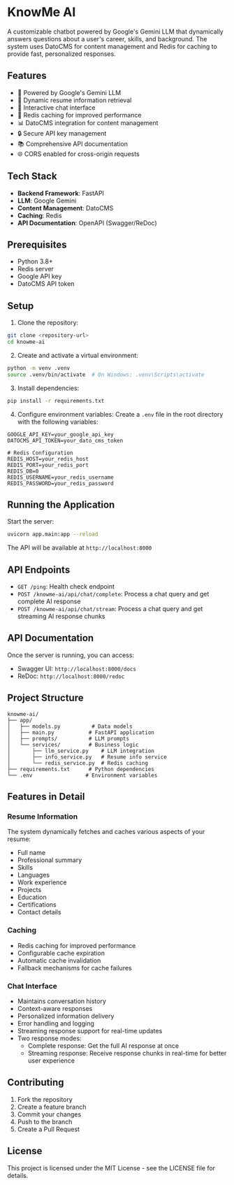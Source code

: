 # KnowMe AI

A customizable chatbot powered by Google's Gemini LLM that dynamically answers questions about a user's career, skills, and background. The system uses DatoCMS for content management and Redis for caching to provide fast, personalized responses.

## Features

- 🤖 Powered by Google's Gemini LLM
- 📝 Dynamic resume information retrieval
- 💬 Interactive chat interface
- 🔄 Redis caching for improved performance
- 📊 DatoCMS integration for content management
- 🔒 Secure API key management
- 📚 Comprehensive API documentation
- 🌐 CORS enabled for cross-origin requests

## Tech Stack

- **Backend Framework**: FastAPI
- **LLM**: Google Gemini
- **Content Management**: DatoCMS
- **Caching**: Redis
- **API Documentation**: OpenAPI (Swagger/ReDoc)

## Prerequisites

- Python 3.8+
- Redis server
- Google API key
- DatoCMS API token

## Setup

1. Clone the repository:
```bash
git clone <repository-url>
cd knowme-ai
```

2. Create and activate a virtual environment:
```bash
python -m venv .venv
source .venv/bin/activate  # On Windows: .venv\Scripts\activate
```

3. Install dependencies:
```bash
pip install -r requirements.txt
```

4. Configure environment variables:
Create a `.env` file in the root directory with the following variables:
```env
GOOGLE_API_KEY=your_google_api_key
DATOCMS_API_TOKEN=your_dato_cms_token

# Redis Configuration
REDIS_HOST=your_redis_host
REDIS_PORT=your_redis_port
REDIS_DB=0
REDIS_USERNAME=your_redis_username
REDIS_PASSWORD=your_redis_password
```

## Running the Application

Start the server:
```bash
uvicorn app.main:app --reload
```

The API will be available at `http://localhost:8000`

## API Endpoints

- `GET /ping`: Health check endpoint
- `POST /knowme-ai/api/chat/complete`: Process a chat query and get complete AI response
- `POST /knowme-ai/api/chat/stream`: Process a chat query and get streaming AI response chunks

## API Documentation

Once the server is running, you can access:
- Swagger UI: `http://localhost:8000/docs`
- ReDoc: `http://localhost:8000/redoc`

## Project Structure

```
knowme-ai/
├── app/
│   ├── models.py          # Data models
│   ├── main.py           # FastAPI application
│   ├── prompts/          # LLM prompts
│   └── services/         # Business logic
│       ├── llm_service.py    # LLM integration
│       ├── info_service.py   # Resume info service
│       └── redis_service.py  # Redis caching
├── requirements.txt      # Python dependencies
└── .env                 # Environment variables
```

## Features in Detail

### Resume Information
The system dynamically fetches and caches various aspects of your resume:
- Full name
- Professional summary
- Skills
- Languages
- Work experience
- Projects
- Education
- Certifications
- Contact details

### Caching
- Redis caching for improved performance
- Configurable cache expiration
- Automatic cache invalidation
- Fallback mechanisms for cache failures

### Chat Interface
- Maintains conversation history
- Context-aware responses
- Personalized information delivery
- Error handling and logging
- Streaming response support for real-time updates
- Two response modes:
  - Complete response: Get the full AI response at once
  - Streaming response: Receive response chunks in real-time for better user experience

## Contributing

1. Fork the repository
2. Create a feature branch
3. Commit your changes
4. Push to the branch
5. Create a Pull Request

## License

This project is licensed under the MIT License - see the LICENSE file for details.
